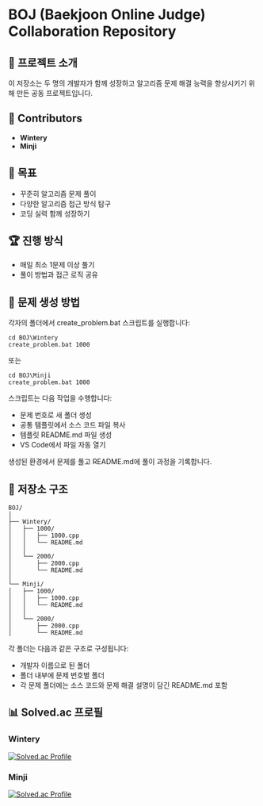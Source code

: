 # BOJ (Baekjoon Online Judge) Collaboration Repository

## 🤝 프로젝트 소개
이 저장소는 두 명의 개발자가 함께 성장하고 알고리즘 문제 해결 능력을 향상시키기 위해 만든 공동 프로젝트입니다.

## 👥 Contributors
- **Wintery**
- **Minji**
  
## 🎯 목표
- 꾸준히 알고리즘 문제 풀이
- 다양한 알고리즘 접근 방식 탐구
- 코딩 실력 함께 성장하기

## 🏆 진행 방식
- 매일 최소 1문제 이상 풀기
- 풀이 방법과 접근 로직 공유

## 📝 문제 생성 방법
각자의 폴더에서 create_problem.bat 스크립트를 실행합니다:
```
cd BOJ\Wintery
create_problem.bat 1000
```
또는
```
cd BOJ\Minji
create_problem.bat 1000
```

스크립트는 다음 작업을 수행합니다:

- 문제 번호로 새 폴더 생성
- 공통 템플릿에서 소스 코드 파일 복사
- 템플릿 README.md 파일 생성
- VS Code에서 파일 자동 열기

생성된 환경에서 문제를 풀고 README.md에 풀이 과정을 기록합니다.

## 📂 저장소 구조
```
BOJ/
│
├── Wintery/
│   ├── 1000/
│   │   ├── 1000.cpp
│   │   └── README.md
│   │
│   └── 2000/
│       ├── 2000.cpp
│       └── README.md
│
└── Minji/
│   ├── 1000/
│   │   ├── 1000.cpp
│   │   └── README.md
│   │
│   └── 2000/
│       ├── 2000.cpp
│       └── README.md
```
각 폴더는 다음과 같은 구조로 구성됩니다:
- 개발자 이름으로 된 폴더
- 폴더 내부에 문제 번호별 폴더
- 각 문제 폴더에는 소스 코드와 문제 해결 설명이 담긴 README.md 포함
  
## 📊 Solved.ac 프로필

### Wintery
[![Solved.ac Profile](http://mazassumnida.wtf/api/generate_badge?boj=ntf7595)](https://solved.ac/ntf7595)

### Minji
[![Solved.ac Profile](http://mazassumnida.wtf/api/generate_badge?boj=mmj0426)](https://solved.ac/mmj0426)


